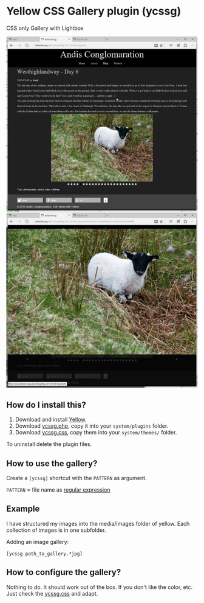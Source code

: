 Yellow CSS Gallery plugin (ycssg)
=================
CSS only Gallery with Lightbox

![Slideshow](slideshow.jpg?raw=true)
![Lightbox](lightbox.jpg?raw=true)

How do I install this?
----------------------
1. Download and install [Yellow](https://github.com/datenstrom/yellow/).  
2. Download [ycssg.php](ycssg.php?raw=true), copy it into your `system/plugins` folder.  
3. Download [ycssg.css](ycssg.css?raw=true), copy them into your `system/themes/` folder.  

To uninstall delete the plugin files.

How to use the gallery?
------------------
Create a `[ycssg]` shortcut with the `PATTERN` as argument.

`PATTERN` = file name as [regular expression](https://en.wikipedia.org/wiki/Regular_expression)  

Example
-------
I have structured my images into the media/images folder of yellow. Each collection
of images is in one subfolder.

Adding an image gallery:

    [ycssg path_to_gallery.*jpg]

How to configure the gallery?
------------------------
Nothing to do. It should work out of the box. If you don't like the color,
etc. Just check the [ycssg.css](ycssg.css?raw=true) and adapt.
